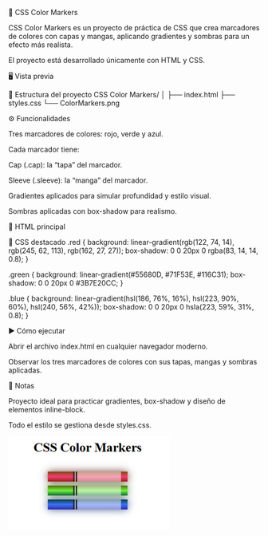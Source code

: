 🎨 CSS Color Markers

CSS Color Markers es un proyecto de práctica de CSS que crea marcadores de colores con capas y mangas, aplicando gradientes y sombras para un efecto más realista.

El proyecto está desarrollado únicamente con HTML y CSS.

🖥️ Vista previa

📂 Estructura del proyecto
CSS Color Markers/
│
├── index.html
├── styles.css
└── ColorMarkers.png

⚙️ Funcionalidades

Tres marcadores de colores: rojo, verde y azul.

Cada marcador tiene:

Cap (.cap): la “tapa” del marcador.

Sleeve (.sleeve): la “manga” del marcador.

Gradientes aplicados para simular profundidad y estilo visual.

Sombras aplicadas con box-shadow para realismo.

📖 HTML principal
<div class="marker red">
  <div class="cap"></div>
  <div class="sleeve"></div>
</div>
<div class="marker green">
  <div class="cap"></div>
  <div class="sleeve"></div>
</div>
<div class="marker blue">
  <div class="cap"></div>
  <div class="sleeve"></div>
</div>

🎨 CSS destacado
.red {
  background: linear-gradient(rgb(122, 74, 14), rgb(245, 62, 113), rgb(162, 27, 27));
  box-shadow: 0 0 20px 0 rgba(83, 14, 14, 0.8);
}

.green {
  background: linear-gradient(#55680D, #71F53E, #116C31);
  box-shadow: 0 0 20px 0 #3B7E20CC;
}

.blue {
  background: linear-gradient(hsl(186, 76%, 16%), hsl(223, 90%, 60%), hsl(240, 56%, 42%));
  box-shadow: 0 0 20px 0 hsla(223, 59%, 31%, 0.8);
}

▶️ Cómo ejecutar

Abrir el archivo index.html en cualquier navegador moderno.

Observar los tres marcadores de colores con sus tapas, mangas y sombras aplicadas.

📌 Notas

Proyecto ideal para practicar gradientes, box-shadow y diseño de elementos inline-block.

Todo el estilo se gestiona desde styles.css.

![Color Markers](https://raw.githubusercontent.com/Elion-hub/Responsive-Web-Design/main/03%20CSS%20Color%20Markers/ColorMarkers.png)